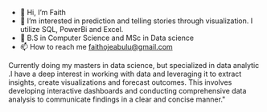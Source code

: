 - 👋 Hi, I’m Faith 
- 👀 I’m interested in prediction and telling stories through visualization. I  utilize SQL, PowerBi and Excel.
- 🌱 B.S in Computer Science and MSc in Data science 
- 📫 How to reach me faithojeabulu@gmail.com 


Currently doing my masters in data science, but specialized in data analytic .I have a deep interest in working with data and leveraging it to extract insights, create visualizations and forecast outcomes. 
This involves developing interactive dashboards and conducting comprehensive data analysis to communicate findings in a clear and concise manner."
<!---
FaithOjeabulu/FaithOjeabulu is a ✨ special ✨ repository because its `README.md` (this file) appears on your GitHub profile.
You can click the Preview link to take a look at your changes.
--->

